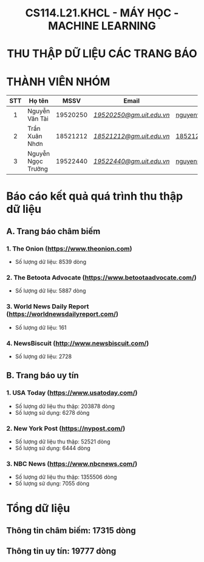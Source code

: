 <!-- Title -->
<h1 align="center"><b>CS114.L21.KHCL - MÁY HỌC - MACHINE LEARNING</b></h1>

<h1 align="center"><b>THU THẬP DỮ LIỆU CÁC TRANG BÁO</b></h1>

# THÀNH VIÊN NHÓM
| STT | Họ tên | MSSV | Email | Github |Lớp|
| :---: | --- | --- | --- | --- |---|
| 1 | Nguyễn Văn Tài | 19520250 | *19520250@gm.uit.edu.vn* | [nguyenvantai](https://github.com/nguyenvantai102) |CS114.L21.KHCL|
| 2 | Trần Xuân Nhơn | 18521212 | *18521212@gm.uit.edu.vn* | [18521212](https://github.com/18521212)|CS114.L21.KHCL|
| 3 | Nguyễn Ngọc Trưởng | 19522440 | *19522440@gm.uit.edu.vn* |[nguyenngoctruong2k1](https://github.com/nguyenngoctruong)|CS114.L22.KHCL|

# Báo cáo kết quả quá trình thu thập dữ liệu
## A. Trang báo châm biếm
### 1. The Onion (https://www.theonion.com)
* Số lượng dữ liệu: 8539 dòng
### 2. The Betoota Advocate (https://www.betootaadvocate.com/)
* Số lượng dữ liệu: 5887 dòng
### 3. World News Daily Report (https://worldnewsdailyreport.com/)
* Số lượng dữ liệu: 161
### 4. NewsBiscuit (http://www.newsbiscuit.com/)
* Số lượng dữ liệu: 2728
## B. Trang báo uy tín
### 1. USA Today (https://www.usatoday.com/)
* Số lượng dữ liệu thu thập: 203878 dòng
* Số lượng sử dụng: 6278 dòng
### 2. New York Post (https://nypost.com/)
* Số lượng dữ liệu thu thập: 52521 dòng
* Số lượng sử dụng: 6444 dòng
### 3. NBC News (https://www.nbcnews.com/)
* Số lượng dữ liệu thu thập: 1355506 dòng
* Số lượng sử dụng: 7055 dòng
# Tổng dữ liệu
## Thông tin châm biếm: 17315 dòng
## Thông tin uy tín: 19777 dòng
